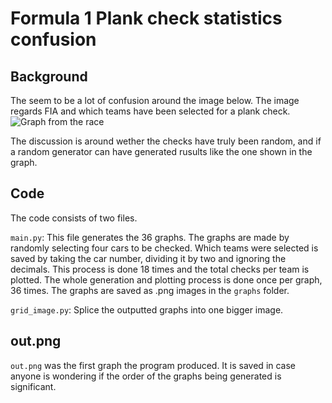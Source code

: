 # Formula 1 Plank check statistics confusion
## Background
The seem to be a lot of confusion around the image below. The image regards FIA and which teams have been selected for a plank check.
![Graph from the race](https://pbs.twimg.com/media/F9Xig10XIAAWJTQ?format=jpg&name=small "The Race's graph")

The discussion is around wether the checks have truly been random, and if a random generator can have generated rusults like the one shown in the graph.

## Code
The code consists of two files. 

`main.py`: This file generates the 36 graphs. The graphs are made by randomly selecting four cars to be checked. Which teams were selected is saved by taking the car number, dividing it by two and ignoring the decimals. This process is done 18 times and the total checks per team is plotted. The whole generation and plotting process is done once per graph, 36 times. The graphs are saved as .png images in the `graphs` folder.

`grid_image.py`: Splice the outputted graphs into one bigger image.

## out.png
`out.png` was the first graph the program produced. It is saved in case anyone is wondering if the order of the graphs being generated is significant.